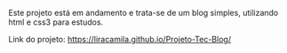 Este projeto está em andamento e trata-se de um blog simples, utilizando html e css3 para estudos.

Link do projeto: https://liracamila.github.io/Projeto-Tec-Blog/
